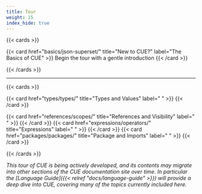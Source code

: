 ```yaml
---
title: Tour
weight: 15
index_hide: true
---
```


{{< cards >}}

{{< card href="basics/json-superset/" title="New to CUE?" label="The Basics of CUE" >}}
  Begin the tour with a gentle introduction
{{< /card >}}

{{< /cards >}}

<hr>

{{< cards >}}

{{< card href="types/types/" title="Types and Values" label=" " >}}
{{< /card >}}

{{< card href="references/scopes/" title="References and Visibility" label=" " >}}
{{< /card >}}
{{< card href="expressions/operators/" title="Expressions" label=" " >}}
{{< /card >}}
{{< card href="packages/packages/" title="Package and Imports" label=" " >}}
{{< /card >}}

{{< /cards >}}

*This tour of CUE is being actively developed, and its contents may migrate
into other sections of the CUE documentation site over time. In particular the
[Language Guide]({{< relref "docs/language-guide" >}}) will provide a deep
dive into CUE, covering many of the topics currently included here.*
